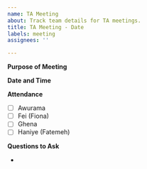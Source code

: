 ```yaml
---
name: TA Meeting
about: Track team details for TA meetings.
title: TA Meeting - Date
labels: meeting
assignees: ''

---
```


**Purpose of Meeting**

**Date and Time**

**Attendance**

- [ ] Awurama
- [ ] Fei (Fiona)
- [ ] Ghena
- [ ] Haniye (Fatemeh)

**Questions to Ask**

-
